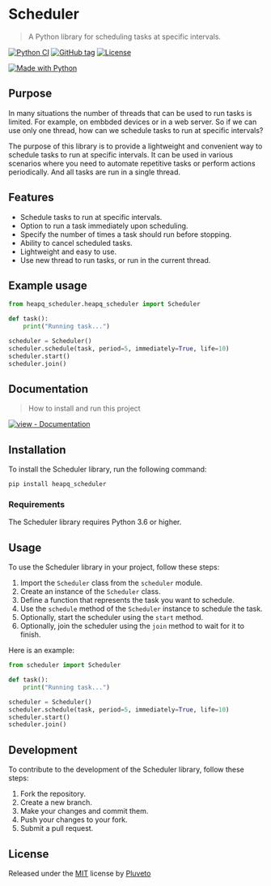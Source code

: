 # Scheduler

> A Python library for scheduling tasks at specific intervals.

[![Python CI](https://github.com/MichaelCurrin/py-project-template/actions/workflows/main.yml/badge.svg)](https://github.com/MichaelCurrin/py-project-template/actions/workflows/main.yml)
[![GitHub tag](https://img.shields.io/github/tag/MichaelCurrin/py-project-template?include_prereleases=&sort=semver)](https://github.com/MichaelCurrin/py-project-template/releases/)
[![License](https://img.shields.io/badge/License-MIT-blue)](#license)

[![Made with Python](https://img.shields.io/badge/Python->=3.6-blue?logo=python&logoColor=white)](https://python.org "Go to Python website")

## Purpose

In many situations the number of threads that can be used to run tasks is limited. For example, on embbded devices or in a web server. So if we can use only one thread, how can we schedule tasks to run at specific intervals?

The purpose of this library is to provide a lightweight and convenient way to schedule tasks to run at specific intervals. It can be used in various scenarios where you need to automate repetitive tasks or perform actions periodically. And all tasks are run in a single thread.

## Features

- Schedule tasks to run at specific intervals.
- Option to run a task immediately upon scheduling.
- Specify the number of times a task should run before stopping.
- Ability to cancel scheduled tasks.
- Lightweight and easy to use.
- Use new thread to run tasks, or run in the current thread.

## Example usage

```python
from heapq_scheduler.heapq_scheduler import Scheduler

def task():
    print("Running task...")

scheduler = Scheduler()
scheduler.schedule(task, period=5, immediately=True, life=10)
scheduler.start()
scheduler.join()
```

## Documentation

> How to install and run this project

[![view - Documentation](https://img.shields.io/badge/view-Documentation-blue?style=for-the-badge)](https://michaelcurrin.github.io/py-project-template/)

## Installation

To install the Scheduler library, run the following command:

```shell
pip install heapq_scheduler
```

### Requirements

The Scheduler library requires Python 3.6 or higher.

## Usage

To use the Scheduler library in your project, follow these steps:

1. Import the `Scheduler` class from the `scheduler` module.
2. Create an instance of the `Scheduler` class.
3. Define a function that represents the task you want to schedule.
4. Use the `schedule` method of the `Scheduler` instance to schedule the task.
5. Optionally, start the scheduler using the `start` method.
6. Optionally, join the scheduler using the `join` method to wait for it to finish.

Here is an example:

```python
from scheduler import Scheduler

def task():
    print("Running task...")

scheduler = Scheduler()
scheduler.schedule(task, period=5, immediately=True, life=10)
scheduler.start()
scheduler.join()
```

## Development

To contribute to the development of the Scheduler library, follow these steps:

1. Fork the repository.
2. Create a new branch.
3. Make your changes and commit them.
4. Push your changes to your fork.
5. Submit a pull request.

## License

Released under the [MIT](/LICENSE) license by [Pluveto](https://github.com/pluveto)
